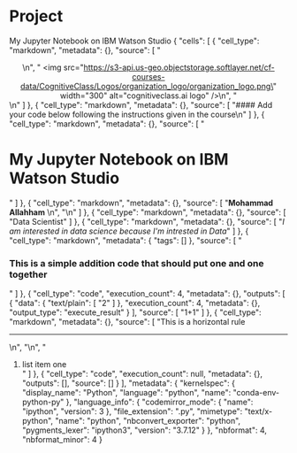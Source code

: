 # Project
My Jupyter Notebook on IBM Watson Studio
{
 "cells": [
  {
   "cell_type": "markdown",
   "metadata": {},
   "source": [
    "<center>\n",
    "    <img src=\"https://s3-api.us-geo.objectstorage.softlayer.net/cf-courses-data/CognitiveClass/Logos/organization_logo/organization_logo.png\" width=\"300\" alt=\"cognitiveclass.ai logo\"  />\n",
    "</center>\n"
   ]
  },
  {
   "cell_type": "markdown",
   "metadata": {},
   "source": [
    "#### Add your code below following the instructions given in the course\n"
   ]
  },
  {
   "cell_type": "markdown",
   "metadata": {},
   "source": [
    "<h1> My Jupyter Notebook on IBM Watson Studio </h1>"
   ]
  },
  {
   "cell_type": "markdown",
   "metadata": {},
   "source": [
    "**Mohammad Allahham** \n",
    "\n"
   ]
  },
  {
   "cell_type": "markdown",
   "metadata": {},
   "source": [
    "Data  Scientist"
   ]
  },
  {
   "cell_type": "markdown",
   "metadata": {},
   "source": [
    "*I am interested in data science because I'm intrested in Data*"
   ]
  },
  {
   "cell_type": "markdown",
   "metadata": {
    "tags": []
   },
   "source": [
    "<h3> This is a simple addition code that should put one and one together </h3>"
   ]
  },
  {
   "cell_type": "code",
   "execution_count": 4,
   "metadata": {},
   "outputs": [
    {
     "data": {
      "text/plain": [
       "2"
      ]
     },
     "execution_count": 4,
     "metadata": {},
     "output_type": "execute_result"
    }
   ],
   "source": [
    "1+1"
   ]
  },
  {
   "cell_type": "markdown",
   "metadata": {},
   "source": [
    "This is a horizontal rule <hr>\n",
    "\n",
    "<ol> <li>list item one</li> "
   ]
  },
  {
   "cell_type": "code",
   "execution_count": null,
   "metadata": {},
   "outputs": [],
   "source": []
  }
 ],
 "metadata": {
  "kernelspec": {
   "display_name": "Python",
   "language": "python",
   "name": "conda-env-python-py"
  },
  "language_info": {
   "codemirror_mode": {
    "name": "ipython",
    "version": 3
   },
   "file_extension": ".py",
   "mimetype": "text/x-python",
   "name": "python",
   "nbconvert_exporter": "python",
   "pygments_lexer": "ipython3",
   "version": "3.7.12"
  }
 },
 "nbformat": 4,
 "nbformat_minor": 4
}

